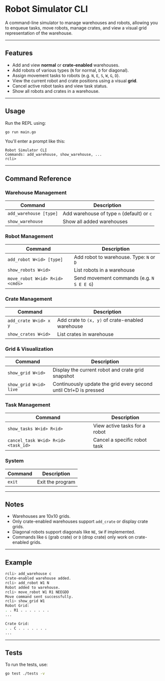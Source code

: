 # Robot Simulator CLI

A command-line simulator to manage warehouses and robots, allowing you to enqueue tasks, move robots, manage crates, and view a visual grid representation of the warehouse.

---

## Features

- Add and view **normal** or **crate-enabled** warehouses.
- Add robots of various types (`N` for normal, `D` for diagonal).
- Assign movement tasks to robots (e.g. `N`, `E`, `S`, `W`, `G`, `D`).
- View the current robot and crate positions using a visual **grid**.
- Cancel active robot tasks and view task status.
- Show all robots and crates in a warehouse.

---

## Usage

Run the REPL using:

```bash
go run main.go
```

You'll enter a prompt like this:

```
Robot Simulator CLI
Commands: add_warehouse, show_warehouse, ...
rcli>
```

---

## Command Reference

### Warehouse Management

| Command                        | Description                                      |
|-------------------------------|--------------------------------------------------|
| `add_warehouse [type]`        | Add warehouse of type `n` (default) or `c`       |
| `show_warehouse`              | Show all added warehouses                        |

### Robot Management

| Command                            | Description                                         |
|------------------------------------|-----------------------------------------------------|
| `add_robot W<id> [type]`           | Add robot to warehouse. Type: `N` or `D`            |
| `show_robots W<id>`                | List robots in a warehouse                          |
| `move_robot W<id> R<id> <cmds>`    | Send movement commands (e.g. `N S E E G`)           |

### Crate Management

| Command                             | Description                                         |
|-------------------------------------|-----------------------------------------------------|
| `add_crate W<id> x y`               | Add crate to `(x, y)` of crate-enabled warehouse    |
| `show_crates W<id>`                 | List crates in warehouse                           |

### Grid & Visualization

| Command                  | Description                                                   |
|--------------------------|---------------------------------------------------------------|
| `show_grid W<id>`        | Display the current robot and crate grid snapshot             |
| `show_grid W<id> live`   | Continuously update the grid every second until Ctrl+D is pressed |

### Task Management

| Command                              | Description                                      |
|--------------------------------------|--------------------------------------------------|
| `show_tasks W<id> R<id>`             | View active tasks for a robot                    |
| `cancel_task W<id> R<id> <task_id>`  | Cancel a specific robot task                    |

### System

| Command    | Description       |
|------------|-------------------|
| `exit`     | Exit the program  |

---

## Notes

- Warehouses are 10x10 grids.
- Only crate-enabled warehouses support `add_crate` or display crate grids.
- Diagonal robots support diagonals like `NE`, `SW` if implemented.
- Commands like `G` (grab crate) or `D` (drop crate) only work on crate-enabled grids.

---

## Example

```bash
rcli> add_warehouse c
Crate-enabled warehouse added.
rcli> add_robot W1 N
Robot added to warehouse.
rcli> move_robot W1 R1 NEEGDD
Move command sent successfully.
rcli> show_grid W1
Robot Grid:
. . R1 . . . . . . .
...

Crate Grid:
. . C . . . . . . .
...
```

---

## Tests

To run the tests, use:

```bash
go test ./tests -v
```
